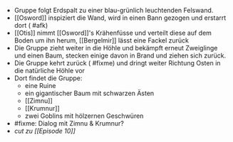 - Gruppe folgt Erdspalt zu einer blau-grünlich leuchtenden Felswand.
- [[Osword]] inspiziert die Wand, wird in einen Bann gezogen und erstarrt dort ( #afk)
- [[Otis]] nimmt [[Osword]]'s Krähenfüsse und verteilt diese auf dem Boden um ihn herum, [[Bergelmir]] lässt eine Fackel zurück
- Die Gruppe zieht weiter in die Höhle und bekämpft erneut Zweiglinge und einen Baum, stecken einige davon in Brand und ziehen sich zurück.
- Die Gruppe kehrt zurück ( #fixme) und dringt weiter Richtung Osten in die natürliche Höhle vor
- Dort findet die Gruppe:
	- eine Ruine
	 - ein gigantischer Baum mit schwarzen Ästen
	 - [[Zimnu]]
	 - [[Krumnur]]
	 - zwei Goblins mit hölzernen Geschwüren
 - #fixme: Dialog mit Zimnu & Krumnur?
 - *cut zu [[Episode 10]]*